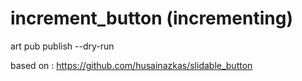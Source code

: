 # increment_button (incrementing)

art pub publish --dry-run

based on : https://github.com/husainazkas/slidable_button
